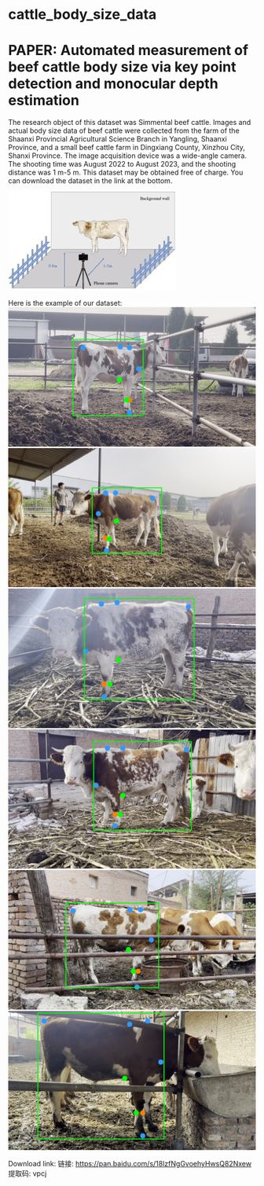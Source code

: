 # cattle_body_size_data
# PAPER: Automated measurement of beef cattle body size via key point detection and monocular depth estimation

The research object of this dataset was Simmental beef cattle. Images and actual body size data of beef cattle were collected from the farm of the Shaanxi Provincial Agricultural Science Branch in Yangling, Shaanxi Province, and a small beef cattle farm in Dingxiang County, Xinzhou City, Shanxi Province. The image acquisition device was a wide-angle camera. The shooting time was August 2022 to August 2023, and the shooting distance was 1 m-5 m. This dataset may be obtained free of charge. You can download the dataset in the link at the bottom.

![image](https://github.com/XingshiXu/cattle_body_size_data/blob/main/DataExample/1.jpg)

Here is the example of our dataset:
![image](https://github.com/XingshiXu/cattle_body_size_data/blob/main/DataExample/0%20(18)_0.jpg)
![image](https://github.com/XingshiXu/cattle_body_size_data/blob/main/DataExample/0%20(19)_0.jpg)
![image](https://github.com/XingshiXu/cattle_body_size_data/blob/main/DataExample/0%20(29)_0.jpg)
![image](https://github.com/XingshiXu/cattle_body_size_data/blob/main/DataExample/0%20(31)_0.jpg)
![image](https://github.com/XingshiXu/cattle_body_size_data/blob/main/DataExample/0%20(42)_0.jpg)
![image](https://github.com/XingshiXu/cattle_body_size_data/blob/main/DataExample/0%20(47)_0.jpg)

Download link: 
链接: https://pan.baidu.com/s/18lzfNgGvoehyHwsQ82Nxew 提取码: vpcj
